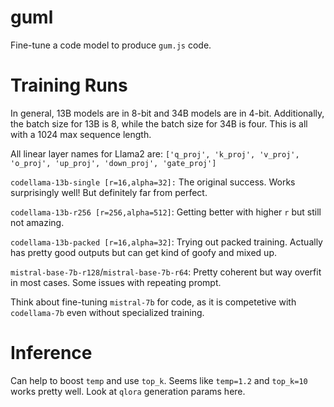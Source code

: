# guml

Fine-tune a code model to produce `gum.js` code.

# Training Runs

In general, 13B models are in 8-bit and 34B models are in 4-bit. Additionally, the batch size for 13B is 8, while the batch size for 34B is four. This is all with a 1024 max sequence length.

All linear layer names for Llama2 are: `['q_proj', 'k_proj', 'v_proj', 'o_proj', 'up_proj', 'down_proj', 'gate_proj']`

`codellama-13b-single [r=16,alpha=32]:` The original success. Works surprisingly well! But definitely far from perfect.

`codellama-13b-r256 [r=256,alpha=512]`: Getting better with higher `r` but still not amazing.

`codellama-13b-packed [r=16,alpha=32]`: Trying out packed training. Actually has pretty good outputs but can get kind of goofy and mixed up.

`mistral-base-7b-r128`/`mistral-base-7b-r64`: Pretty coherent but way overfit in most cases. Some issues with repeating prompt.

Think about fine-tuning `mistral-7b` for code, as it is competetive with `codellama-7b` even without specialized training.

# Inference

Can help to boost `temp` and use `top_k`. Seems like `temp=1.2` and `top_k=10` works pretty well. Look at `qlora` generation params here.
